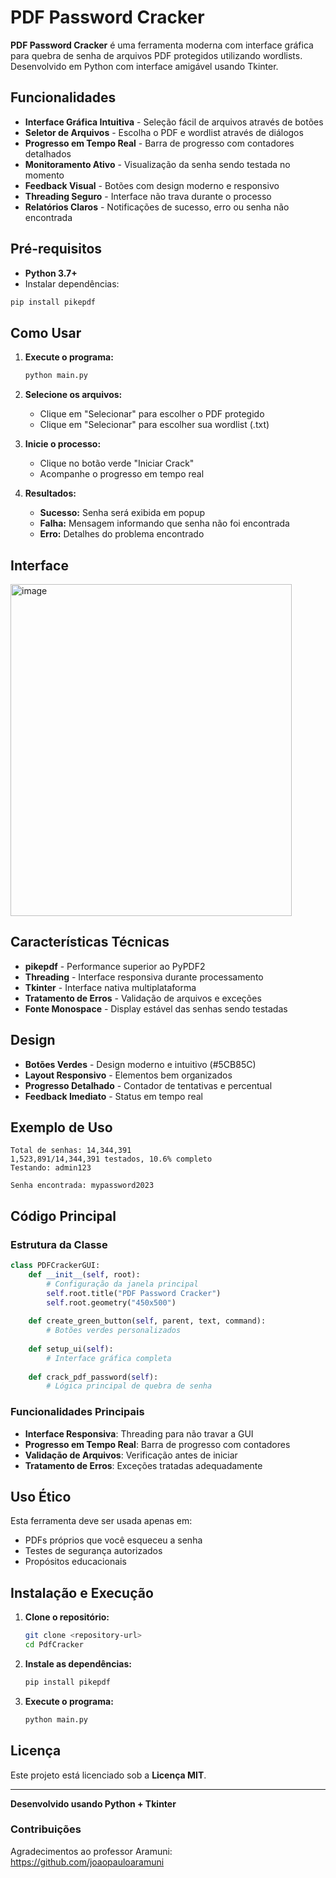 # PDF Password Cracker

**PDF Password Cracker** é uma ferramenta moderna com interface gráfica para quebra de senha de arquivos PDF protegidos utilizando wordlists. Desenvolvido em Python com interface amigável usando Tkinter.

## Funcionalidades

- **Interface Gráfica Intuitiva** - Seleção fácil de arquivos através de botões
- **Seletor de Arquivos** - Escolha o PDF e wordlist através de diálogos
- **Progresso em Tempo Real** - Barra de progresso com contadores detalhados
- **Monitoramento Ativo** - Visualização da senha sendo testada no momento
- **Feedback Visual** - Botões com design moderno e responsivo
- **Threading Seguro** - Interface não trava durante o processo
- **Relatórios Claros** - Notificações de sucesso, erro ou senha não encontrada

## Pré-requisitos

- **Python 3.7+**
- Instalar dependências:
```bash
pip install pikepdf
```

## Como Usar

1. **Execute o programa:**
   ```bash
   python main.py
   ```

2. **Selecione os arquivos:**
   - Clique em "Selecionar" para escolher o PDF protegido
   - Clique em "Selecionar" para escolher sua wordlist (.txt)

3. **Inicie o processo:**
   - Clique no botão verde "Iniciar Crack"
   - Acompanhe o progresso em tempo real

4. **Resultados:**
   - **Sucesso:** Senha será exibida em popup
   - **Falha:** Mensagem informando que senha não foi encontrada
   - **Erro:** Detalhes do problema encontrado

## Interface

<img width="450" height="531" alt="image" src="https://github.com/user-attachments/assets/f2f6f6c7-31ac-4a21-a906-65b8eeddfd36" />



## Características Técnicas

- **pikepdf** - Performance superior ao PyPDF2
- **Threading** - Interface responsiva durante processamento
- **Tkinter** - Interface nativa multiplataforma
- **Tratamento de Erros** - Validação de arquivos e exceções
- **Fonte Monospace** - Display estável das senhas sendo testadas

## Design

- **Botões Verdes** - Design moderno e intuitivo (#5CB85C)
- **Layout Responsivo** - Elementos bem organizados
- **Progresso Detalhado** - Contador de tentativas e percentual
- **Feedback Imediato** - Status em tempo real

## Exemplo de Uso

```
Total de senhas: 14,344,391
1,523,891/14,344,391 testados, 10.6% completo
Testando: admin123

Senha encontrada: mypassword2023
```

## Código Principal

### Estrutura da Classe

```python
class PDFCrackerGUI:
    def __init__(self, root):
        # Configuração da janela principal
        self.root.title("PDF Password Cracker")
        self.root.geometry("450x500")
        
    def create_green_button(self, parent, text, command):
        # Botões verdes personalizados
        
    def setup_ui(self):
        # Interface gráfica completa
        
    def crack_pdf_password(self):
        # Lógica principal de quebra de senha
```

### Funcionalidades Principais

- **Interface Responsiva**: Threading para não travar a GUI
- **Progresso em Tempo Real**: Barra de progresso com contadores
- **Validação de Arquivos**: Verificação antes de iniciar
- **Tratamento de Erros**: Exceções tratadas adequadamente

## Uso Ético

Esta ferramenta deve ser usada apenas em:
- PDFs próprios que você esqueceu a senha
- Testes de segurança autorizados
- Propósitos educacionais

## Instalação e Execução

1. **Clone o repositório:**
   ```bash
   git clone <repository-url>
   cd PdfCracker
   ```

2. **Instale as dependências:**
   ```bash
   pip install pikepdf
   ```

3. **Execute o programa:**
   ```bash
   python main.py
   ```

## Licença

Este projeto está licenciado sob a **Licença MIT**.

---

**Desenvolvido usando Python + Tkinter**

### Contribuições

Agradecimentos ao professor Aramuni:
https://github.com/joaopauloaramuni

